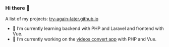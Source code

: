 ### Hi there 👋

A list of my projects: [try-again-later.github.io](https://try-again-later.github.io)

- 🌱 I’m currently learning backend with PHP and Laravel and frontend with Vue.
- 🔭 I’m currently working on the [videos convert app](https://github.com/try-again-later/Media-Convert-App) with PHP and Vue.
